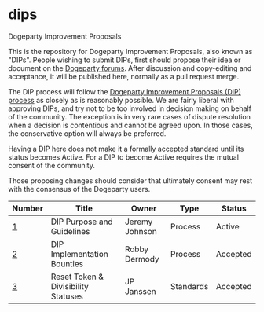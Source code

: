 # dips
Dogeparty Improvement Proposals

This is the repository for Dogeparty Improvement Proposals, also known as "DIPs". People wishing to submit DIPs, first should propose their idea or document on the [Dogeparty forums](https://forums.dogeparty.net/c/development). After discussion and copy-editing and acceptance, it will be published here, normally as a pull request merge.

The DIP process will follow the [Dogeparty Improvement Proposals (DIP) process](https://github.com/DogepartyXDP/dips/blob/master/dip-0001.md) as closely as is reasonably possible. We are fairly liberal with approving DIPs, and try not to be too involved in decision making on behalf of the community. The exception is in very rare cases of dispute resolution when a decision is contentious and cannot be agreed upon. In those cases, the conservative option will always be preferred.

Having a DIP here does not make it a formally accepted standard until its status becomes Active. For a DIP to become Active requires the mutual consent of the community.

Those proposing changes should consider that ultimately consent may rest with the consensus of the Dogeparty users.


Number            | Title                                      | Owner                                 | Type          | Status        |
-------------     | -------------------------------------------| ------------------------------------- | ------------- | ------------- |
[1](dip-0001.md)  | DIP Purpose and Guidelines                 | Jeremy Johnson                        | Process       | Active        |
[2](dip-0002.md)  | DIP Implementation Bounties                | Robby Dermody                         | Process       | Accepted      |
[3](dip-0003.md)  | Reset Token & Divisibility Statuses        | JP Janssen                            | Standards     | Accepted      |
